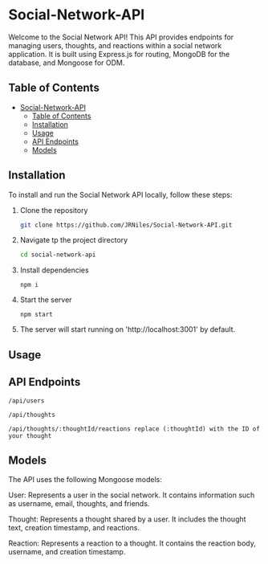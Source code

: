 # Social-Network-API

Welcome to the Social Network API! This API provides endpoints for managing users, thoughts, and reactions within a social network application. It is built using Express.js for routing, MongoDB for the database, and Mongoose for ODM.

## Table of Contents

- [Social-Network-API](#social-network-api)
  - [Table of Contents](#table-of-contents)
  - [Installation](#installation)
  - [Usage](#usage)
  - [API Endpoints](#api-endpoints)
  - [Models](#models)

## Installation

To install and run the Social Network API locally, follow these steps:

1. Clone the repository

   ```bash
   git clone https://github.com/JRNiles/Social-Network-API.git
   ```

2. Navigate tp the project directory

   ```bash
   cd social-network-api
   ```

3. Install dependencies
   ```
   npm i
   ```
4. Start the server
   ```
   npm start
   ```
5. The server will start running on 'http://localhost:3001' by default.

## Usage

## API Endpoints

```
/api/users
```

```
/api/thoughts
```

```
/api/thoughts/:thoughtId/reactions replace (:thoughtId) with the ID of your thought
```

## Models

The API uses the following Mongoose models:

User: Represents a user in the social network. It contains information such as username, email, thoughts, and friends.

Thought: Represents a thought shared by a user. It includes the thought text, creation timestamp, and reactions.

Reaction: Represents a reaction to a thought. It contains the reaction body, username, and creation timestamp.

